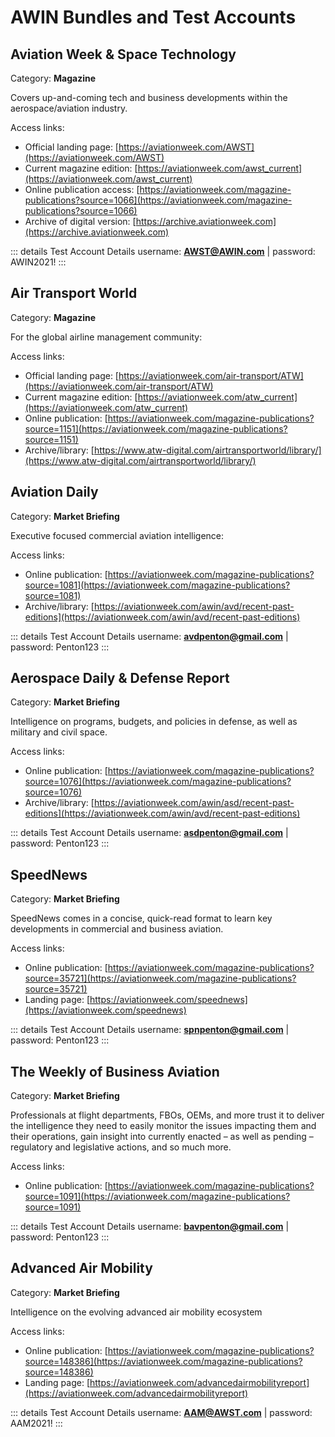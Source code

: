# AWIN Bundles and Test Accounts

## Aviation Week & Space Technology

Category: **Magazine**

Covers up-and-coming tech and business developments within the aerospace/aviation industry.

Access links:

- Official landing page: [https://aviationweek.com/AWST](https://aviationweek.com/AWST)
- Current magazine edition: [https://aviationweek.com/awst_current](https://aviationweek.com/awst_current)
- Online publication access: [https://aviationweek.com/magazine-publications?source=1066](https://aviationweek.com/magazine-publications?source=1066)
- Archive of digital version: [https://archive.aviationweek.com](https://archive.aviationweek.com)

::: details Test Account Details
username: **AWST@AWIN.com** | password: AWIN2021!
:::

## Air Transport World

Category: **Magazine**

For the global airline management community:

Access links:

- Official landing page: [https://aviationweek.com/air-transport/ATW](https://aviationweek.com/air-transport/ATW)
- Current magazine edition: [https://aviationweek.com/atw_current](https://aviationweek.com/atw_current)
- Online publication: [https://aviationweek.com/magazine-publications?source=1151](https://aviationweek.com/magazine-publications?source=1151)
- Archive/library: [https://www.atw-digital.com/airtransportworld/library/](https://www.atw-digital.com/airtransportworld/library/)

## Aviation Daily

Category: **Market Briefing**

Executive focused commercial aviation intelligence:

Access links:

- Online publication: [https://aviationweek.com/magazine-publications?source=1081](https://aviationweek.com/magazine-publications?source=1081)
- Archive/library: [https://aviationweek.com/awin/avd/recent-past-editions](https://aviationweek.com/awin/avd/recent-past-editions)

::: details Test Account Details
username: **avdpenton@gmail.com** | password: Penton123
:::

## **Aerospace Daily & Defense Report**

Category: **Market Briefing**

Intelligence on programs, budgets, and policies in defense, as well as military and civil space.

Access links:

- Online publication: [https://aviationweek.com/magazine-publications?source=1076](https://aviationweek.com/magazine-publications?source=1076)
- Archive/library: [https://aviationweek.com/awin/asd/recent-past-editions](https://aviationweek.com/awin/avd/recent-past-editions)

::: details Test Account Details
username: **asdpenton@gmail.com** | password: Penton123
:::

## SpeedNews

Category: **Market Briefing**

SpeedNews comes in a concise, quick-read format to learn key developments in commercial and business aviation.

Access links:

- Online publication: [https://aviationweek.com/magazine-publications?source=35721](https://aviationweek.com/magazine-publications?source=35721)
- Landing page: [https://aviationweek.com/speednews](https://aviationweek.com/speednews)

::: details Test Account Details
username: **spnpenton@gmail.com** | password: Penton123
:::

## The Weekly of Business Aviation

Category: **Market Briefing**

Professionals at flight departments, FBOs, OEMs, and more trust it to deliver the intelligence they need to easily monitor the issues impacting them and their operations, gain insight into currently enacted – as well as pending – regulatory and legislative actions, and so much more.

Access links:

- Online publication: [https://aviationweek.com/magazine-publications?source=1091](https://aviationweek.com/magazine-publications?source=1091)

::: details Test Account Details
username: **bavpenton@gmail.com** | password: Penton123
:::

## Advanced Air Mobility

Category: **Market Briefing**

Intelligence on the evolving advanced air mobility ecosystem

Access links:

- Online publication: [https://aviationweek.com/magazine-publications?source=148386](https://aviationweek.com/magazine-publications?source=148386)
- Landing page: [https://aviationweek.com/advancedairmobilityreport](https://aviationweek.com/advancedairmobilityreport)

::: details Test Account Details
username: **AAM@AWST.com** | password: AAM2021!
:::
